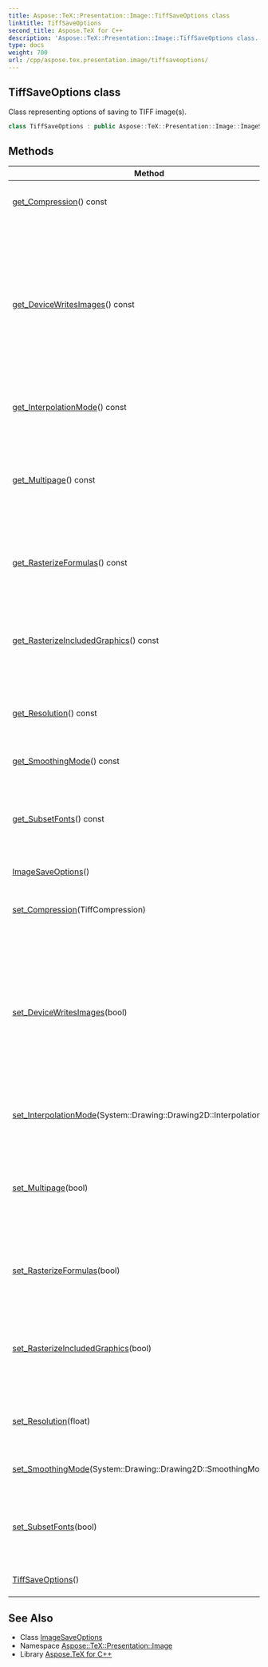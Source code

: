```yaml
---
title: Aspose::TeX::Presentation::Image::TiffSaveOptions class
linktitle: TiffSaveOptions
second_title: Aspose.TeX for C++
description: 'Aspose::TeX::Presentation::Image::TiffSaveOptions class. Class representing options of saving to TIFF image(s) in C++.'
type: docs
weight: 700
url: /cpp/aspose.tex.presentation.image/tiffsaveoptions/
---
```

## TiffSaveOptions class


Class representing options of saving to TIFF image(s).

```cpp
class TiffSaveOptions : public Aspose::TeX::Presentation::Image::ImageSaveOptions
```

## Methods

| Method | Description |
| --- | --- |
| [get_Compression](./get_compression/)() const | Gets/sets the TIFF compression scheme. |
| [get_DeviceWritesImages](../imagesaveoptions/get_devicewritesimages/)() const | Gets/sets the flag that determines whether the image device will write output images. Set it to **false** if you are planning to write images using image device's Result property. |
| [get_InterpolationMode](../imagesaveoptions/get_interpolationmode/)() const | Gets/sets the interpolation mode. |
| [get_Multipage](./get_multipage/)() const | Gets/sets the flag that defines if multiple images should be saved in a single multipage TIFF file. |
| [get_RasterizeFormulas](../../aspose.tex.presentation/saveoptions/get_rasterizeformulas/)() const | Gets/sets the flag that allows to rasterize math formulas. |
| [get_RasterizeIncludedGraphics](../../aspose.tex.presentation/saveoptions/get_rasterizeincludedgraphics/)() const | Gets/sets the flag that allows to rasterize PS/EPS and/or XPS/OXPS included graphics. |
| [get_Resolution](../imagesaveoptions/get_resolution/)() const | Gets/sets the array of numbers of pages to convert. |
| [get_SmoothingMode](../imagesaveoptions/get_smoothingmode/)() const | Gets/sets the smoothing mode. |
| [get_SubsetFonts](../../aspose.tex.presentation/saveoptions/get_subsetfonts/)() const | Gets/sets the flag indicating whether to subset fonts in output file or not. |
| [ImageSaveOptions](../imagesaveoptions/imagesaveoptions/)() | Creates new instance of options. |
| [set_Compression](./set_compression/)(TiffCompression) | Gets/sets the TIFF compression scheme. |
| [set_DeviceWritesImages](../imagesaveoptions/set_devicewritesimages/)(bool) | Gets/sets the flag that determines whether the image device will write output images. Set it to **false** if you are planning to write images using image device's Result property. |
| [set_InterpolationMode](../imagesaveoptions/set_interpolationmode/)(System::Drawing::Drawing2D::InterpolationMode) | Gets/sets the interpolation mode. |
| [set_Multipage](./set_multipage/)(bool) | Gets/sets the flag that defines if multiple images should be saved in a single multipage TIFF file. |
| [set_RasterizeFormulas](../../aspose.tex.presentation/saveoptions/set_rasterizeformulas/)(bool) | Gets/sets the flag that allows to rasterize math formulas. |
| [set_RasterizeIncludedGraphics](../../aspose.tex.presentation/saveoptions/set_rasterizeincludedgraphics/)(bool) | Gets/sets the flag that allows to rasterize PS/EPS and/or XPS/OXPS included graphics. |
| [set_Resolution](../imagesaveoptions/set_resolution/)(float) | Gets/sets the array of numbers of pages to convert. |
| [set_SmoothingMode](../imagesaveoptions/set_smoothingmode/)(System::Drawing::Drawing2D::SmoothingMode) | Gets/sets the smoothing mode. |
| [set_SubsetFonts](../../aspose.tex.presentation/saveoptions/set_subsetfonts/)(bool) | Gets/sets the flag indicating whether to subset fonts in output file or not. |
| [TiffSaveOptions](./tiffsaveoptions/)() | Creates new instance of options. |
## See Also

* Class [ImageSaveOptions](../imagesaveoptions/)
* Namespace [Aspose::TeX::Presentation::Image](../)
* Library [Aspose.TeX for C++](../../)
